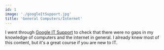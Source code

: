 ```yaml
---
id: 1
image: './googleItSupport.jpg'
title: 'General Computers/Internet'
---
```


I went through [Google IT Support](https://www.coursera.org/professional-certificates/google-it-support) to check that there were no gaps in my knowledge of computers and the internet in general. I already knew most of this content, but it's a great course if you are new to IT.
